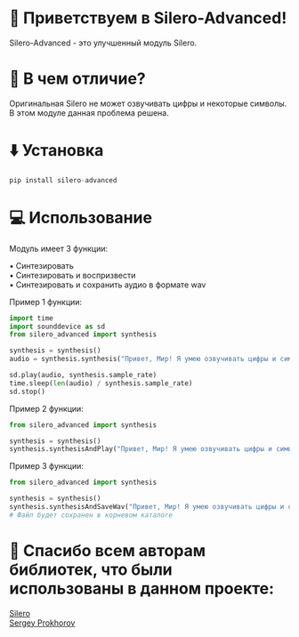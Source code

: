 # 👋 Приветствуем в Silero-Advanced!
Silero-Advanced - это улучшенный модуль Silero.
# 🤔 В чем отличие?
Оригинальная Silero не может озвучивать цифры и некоторые символы. В этом модуле данная проблема решена.
# ⬇️ Установка
```py
pip install silero-advanced
```
# 💻 Использование
Модуль имеет 3 функции:<br>

• Синтезировать<br>
• Синтезировать и воспризвести<br>
• Синтезировать и сохранить аудио в формате wav<br>

Пример 1 функции:
```py
import time
import sounddevice as sd
from silero_advanced import synthesis

synthesis = synthesis()
audio = synthesis.synthesis("Привет, Мир! Я умею озвучивать цифры и символы! Например: 2 + 2")

sd.play(audio, synthesis.sample_rate)
time.sleep(len(audio) / synthesis.sample_rate)
sd.stop()
```

Пример 2 функции:
```py
from silero_advanced import synthesis

synthesis = synthesis()
synthesis.synthesisAndPlay("Привет, Мир! Я умею озвучивать цифры и символы! Например: 2 + 2")
```

Пример 3 функции:
```py
from silero_advanced import synthesis

synthesis = synthesis()
synthesis.synthesisAndSaveWav("Привет, Мир! Я умею озвучивать цифры и символы! Например: 2 + 2")
# Файл будет сохранен в корневом каталоге
```
# 🙇 Спасибо всем авторам библиотек, что были использованы в данном проекте:
<a href="https://silero.ai/">Silero</a><br>
<a href="https://github.com/seriyps/ru_number_to_text">Sergey Prokhorov</a>
